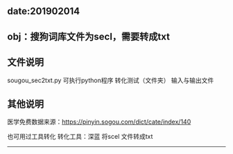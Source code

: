 ## date:201902014
## obj：搜狗词库文件为secl，需要转成txt

## 文件说明

   sougou_sec2txt.py   可执行python程序
   转化测试（文件夹）     输入与输出文件
   
   
## 其他说明

医学免费数据来源：https://pinyin.sogou.com/dict/cate/index/140

也可用过工具转化  转化工具：深蓝  将scel 文件转成txt


_________________________________________________________________________
